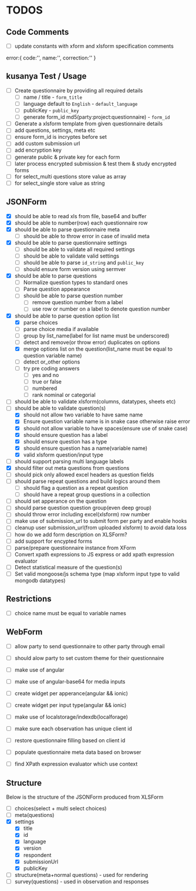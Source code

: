 # TODOS

## Code Comments
- [ ] update constants with xform and xlsform specification comments

error:{
    code:'',
    name:'',
    correction:''
}

## kusanya Test / Usage
- [ ] Create questionnaire by providing all required details
    - [ ] name / title - `form_title`
    - [ ] language default to `English` - `default_language`
    - [ ] publicKey - `public_key`
    - [ ] generate form_id md5(party:project:questionnaire) - `form_id`
- [ ] Generate a xlsform template from given questionnaire details 
- [ ] add questions, settings, meta etc
- [ ] ensure form_id is incryptes before set
- [ ] add custom submission url
- [ ] add encryption key
- [ ] generate public & private key for each form
- [ ] later process encrypted submission & test them & study encrypted forms
- [ ] for select_multi questions store value as array
- [ ] for select_single store value as string

## JSONForm
- [x] should be able to read xls from file, base64 and buffer
- [x] should be able to number(row) each questionnaire row
- [x] should be able to parse questionnaire meta
    - [ ] should be able to throw error in case of invalid meta
- [x] should be able to parse questionnaire settings
    - [ ] should be able to validate all required settings
    - [ ] should be able to validate valid settings
    - [ ] should be able to parse `id_string` and `public_key`
    - [ ] should ensure form version using sermver 
- [x] should be able to parse questions
    - [ ] Normalize question types to standard ones
    - [ ] Parse question appearance
    - [ ] should be able to parse question number
        - [ ] remove question number from a label
        - [ ] use row or number on a label to denote question number 
- [x] should be able to parse question option list
    - [x] parse choices
    - [ ] parse choice media if available
    - [ ] group by list_name(label for list name must be underscored)
    - [ ] detect and remove(or throw error) duplicates on options
    - [x] merge options list on the question(list_name must be equal to question variable name)
    - [ ] detect or_other options
    - [ ] try pre coding answers
        - [ ] yes and no
        - [ ] true or false
        - [ ] numbered
        - [ ] rank nominal or categorial 
- [ ] should be able to validate xlsform(columns, datatypes, sheets etc)
- [ ] should be able to validate question(s)
    - [x] should not allow two variable to have same name
    - [x] Ensure question variable name is in snake case otherwise raise error
    - [x] should not allow variable to have spaces(ensure use of snake case)
    - [x] should ensure question has a label
    - [x] should ensure question has a type
    - [x] should ensure question has a name(variable name)
    - [x] valid xlsform question/input type 
- [ ] should support parsing multi language labels
- [x] should filter out meta questions from questions
- [ ] should pick only allowed excel headers as question fields
- [ ] should parse repeat questions and build logics around them
    - [ ] should flag a question as a repeat question
    - [ ] should have a repeat group questions in a collection 
- [ ] should set apperance on the question
- [ ] should parse question question group(even deep group)
- [ ] should throw error including excel(xlsform) row number
- [ ] make use of submission_url to submit form per party and enable hooks
- [ ] cleanup user submission_url(from uploaded xlsform) to avoid data loss
- [ ] how do we add form description on XLSForm?
- [ ] add support for encypted forms
- [ ] parse/prepare questionnaire instance from XForm
- [ ] Convert xpath expressions to JS express or add xpath expression evaluator
- [ ] Detect statistical measure of the question(s)
- [ ] Set valid mongoose/js schema type (map xlsform input type to valid mongodb datatypes)

## Restrictions
- [ ] choice name must be equal to variable names


## WebForm
- [ ] allow party to send questionnaire to other party through email
- [ ] should alow party to set custom theme for their questionnaire
- [ ] make use of angular
- [ ] make use of angular-base64 for media inputs
- [ ] create widget per apperance(angular && ionic)
- [ ] create widget per input type(angular && ionic)
- [ ] make use of localstorage/indexdb(localforage)
- [ ] make sure each observation has unique client id
- [ ] restore questionnaire filling based on client id
- [ ] populate questionnaire meta data based on browser
- [ ] find XPath expression evaluator which use context


## Structure
Below is the structure of the JSONForm produced from XLSForm

- [ ] choices(select + multi select choices)
- [ ] meta(questions)
- [x] settings
    + [x] title
    + [x] id
    + [x] language
    + [x] version
    + [x] respondent
    + [x] submissionUrl
    + [x] publicKey
- [ ] structure(meta+normal questions) - used for rendering
- [ ] survey(questions) - used in observation and responses